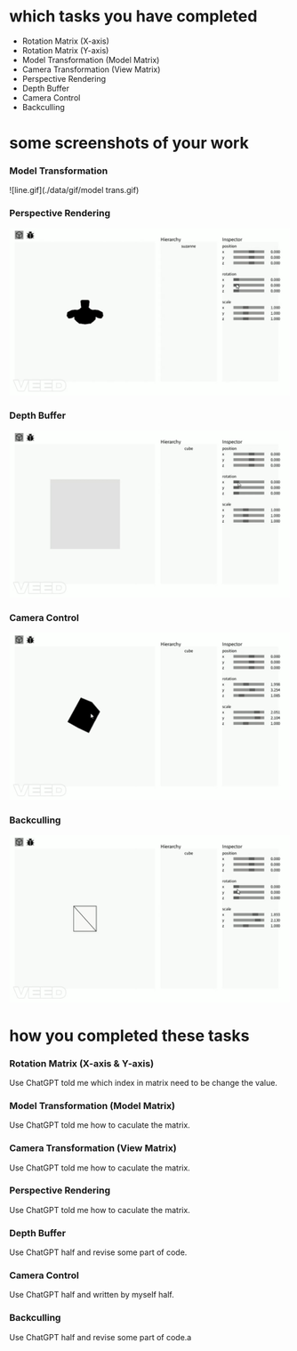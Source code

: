 # which tasks you have completed
- Rotation Matrix (X-axis)
- Rotation Matrix (Y-axis)
- Model Transformation (Model Matrix)
- Camera Transformation (View Matrix)
- Perspective Rendering
- Depth Buffer
- Camera Control
- Backculling


# some screenshots of your work
### Model Transformation
![line.gif](./data/gif/model trans.gif)
### Perspective Rendering
![line.gif](./data/gif/per.gif)
### Depth Buffer
![line.gif](./data/gif/depth.gif)
### Camera Control
![line.gif](./data/gif/camera.gif)
### Backculling
![line.gif](./data/gif/backculling.gif)


# how you completed these tasks
### Rotation Matrix (X-axis & Y-axis)
Use ChatGPT told me which index in matrix need to be change the value.
### Model Transformation (Model Matrix)
Use ChatGPT told me how to caculate the matrix.
### Camera Transformation (View Matrix)
Use ChatGPT told me how to caculate the matrix.
### Perspective Rendering
Use ChatGPT told me how to caculate the matrix.
### Depth Buffer
Use ChatGPT half and revise some part of code.
### Camera Control
Use ChatGPT half and written by myself half.
### Backculling
Use ChatGPT half and revise some part of code.a
